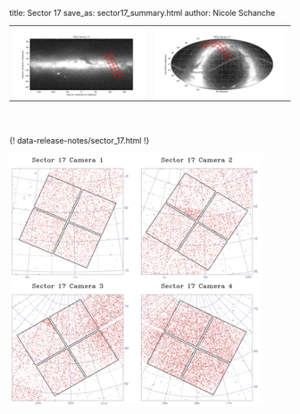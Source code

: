 title: Sector 17
save_as: sector17_summary.html
author: Nicole Schanche


<table>
  <tr>
    <th colspan="2" ></th>
  </tr>
  <tr>
    <td width="50%" style = "text-align: center;">
          <img class="img-responsive" style="max-width:100%;" src="images/sector-plots/tess_galactic_sector_017.png"> 
    </td>
    <td width="50%" style = "text-align: center;">
          <img class="img-responsive" style="max-width:100%;" src="images/sector-plots/tess_icrs_sector_017.png">
    </td>
  </tr>
</table>
<br></br>





{! data-release-notes/sector_17.html !}

<img class="img-responsive" style="max-width:90%;" src="images/sector-plots/sector-plots.017.jpeg">